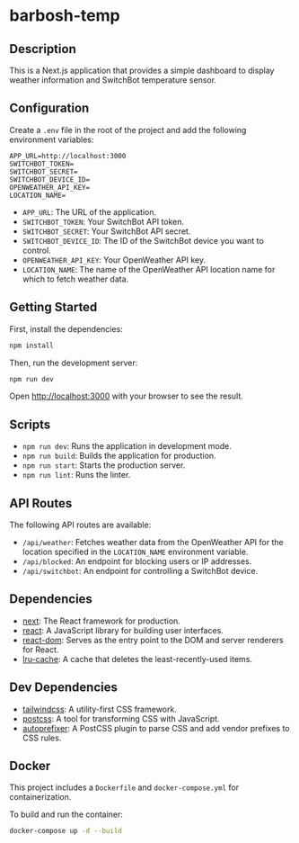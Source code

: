 # barbosh-temp

## Description

This is a Next.js application that provides a simple dashboard to display weather information and SwitchBot temperature sensor.

## Configuration

Create a `.env` file in the root of the project and add the following environment variables:

```
APP_URL=http://localhost:3000
SWITCHBOT_TOKEN=
SWITCHBOT_SECRET=
SWITCHBOT_DEVICE_ID=
OPENWEATHER_API_KEY=
LOCATION_NAME=
```

*   `APP_URL`: The URL of the application.
*   `SWITCHBOT_TOKEN`: Your SwitchBot API token.
*   `SWITCHBOT_SECRET`: Your SwitchBot API secret.
*   `SWITCHBOT_DEVICE_ID`: The ID of the SwitchBot device you want to control.
*   `OPENWEATHER_API_KEY`: Your OpenWeather API key.
*   `LOCATION_NAME`: The name of the OpenWeather API location name for which to fetch weather data. 


## Getting Started

First, install the dependencies:

```bash
npm install
```

Then, run the development server:

```bash
npm run dev
```

Open [http://localhost:3000](http://localhost:3000) with your browser to see the result.

## Scripts

*   `npm run dev`: Runs the application in development mode.
*   `npm run build`: Builds the application for production.
*   `npm run start`: Starts the production server.
*   `npm run lint`: Runs the linter.

## API Routes

The following API routes are available:

*   `/api/weather`: Fetches weather data from the OpenWeather API for the location specified in the `LOCATION_NAME` environment variable.
*   `/api/blocked`: An endpoint for blocking users or IP addresses.
*   `/api/switchbot`: An endpoint for controlling a SwitchBot device.

## Dependencies

*   [next](https://nextjs.org/): The React framework for production.
*   [react](https://reactjs.org/): A JavaScript library for building user interfaces.
*   [react-dom](https://reactjs.org/docs/react-dom.html): Serves as the entry point to the DOM and server renderers for React.
*   [lru-cache](https.www.npmjs.com/package/lru-cache): A cache that deletes the least-recently-used items.

## Dev Dependencies

*   [tailwindcss](https://tailwindcss.com/): A utility-first CSS framework.
*   [postcss](https://postcss.org/): A tool for transforming CSS with JavaScript.
*   [autoprefixer](https://github.com/postcss/autoprefixer): A PostCSS plugin to parse CSS and add vendor prefixes to CSS rules.

## Docker

This project includes a `Dockerfile` and `docker-compose.yml` for containerization.

To build and run the container:

```bash
docker-compose up -d --build
```